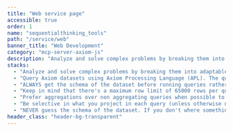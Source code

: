 ```yaml
---
title: "Web service page"
accessible: true
order: 1
name: "sequentialthinking_tools"
path: "/service/web"
banner_title: "Web Development"
category: "mcp-server-axiom-js"
description: "Analyze and solve complex problems by breaking them into adaptable steps. Recommends MCP tools for each stage, providing rationale and execution order to maintain context and filter irrelevant information."
stacks:
  - "Analyze and solve complex problems by breaking them into adaptable steps. Recommends MCP tools for each stage, providing rationale and execution order to maintain context and filter irrelevant information."
  - "Query Axiom datasets using Axiom Processing Language (APL). The query must be a valid APL query string."
  - "ALWAYS get the schema of the dataset before running queries rather than guessing."
  - "Keep in mind that there's a maximum row limit of 65000 rows per query."
  - "Prefer aggregations over non aggregating queries when possible to reduce the amount of data returned."
  - "Be selective in what you project in each query (unless otherwise needed, like for discovering the schema). It's expensive to project all fields."
  - "NEVER guess the schema of the dataset. If you don't where something is, use search first to find in which fields it appears."
header_class: "header-bg-transparent"
---
```

